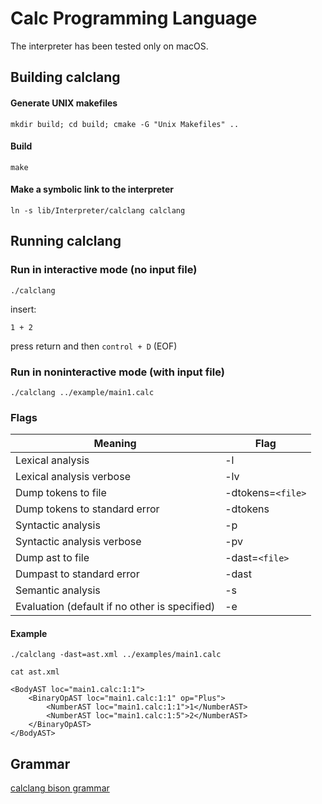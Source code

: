 # Calc Programming Language

The interpreter has been tested only on macOS.

## Building calclang

#### Generate UNIX makefiles
`mkdir build; cd build; cmake -G "Unix Makefiles" ..`

#### Build
`make`

#### Make a symbolic link to the interpreter
`ln -s lib/Interpreter/calclang calclang`

## Running calclang

### Run in interactive mode (no input file)
`./calclang`

insert:

`1 + 2`

press return and then `control + D` (EOF)

### Run in noninteractive mode (with input file)

`./calclang ../example/main1.calc`

### Flags

Meaning                         |  Flag
|---|---|
Lexical analysis                | -l
Lexical analysis verbose        | -lv
Dump tokens to file             | -dtokens=`<file>`
Dump tokens to standard error   | -dtokens
Syntactic analysis              | -p
Syntactic analysis verbose      | -pv
Dump ast to file                | -dast=`<file>`
Dumpast to standard error       | -dast
Semantic analysis               | -s
Evaluation (default if no other is specified)                     | -e

#### Example
`./calclang -dast=ast.xml ../examples/main1.calc`

`cat ast.xml`

```
<BodyAST loc="main1.calc:1:1">
    <BinaryOpAST loc="main1.calc:1:1" op="Plus">
        <NumberAST loc="main1.calc:1:1">1</NumberAST>
        <NumberAST loc="main1.calc:1:5">2</NumberAST>
    </BinaryOpAST>
</BodyAST>
```

## Grammar
[calclang bison grammar](https://github.com/NicolaLancellotti/calclang/blob/master/lib/ParseLex/bison.y%2B%2B)



